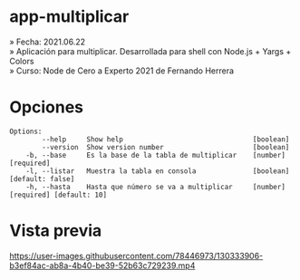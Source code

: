 # app-multiplicar

» Fecha: 2021.06.22<br/>
» Aplicación para multiplicar. Desarrollada para shell con Node.js + Yargs + Colors<br/>
» Curso: Node de Cero a Experto 2021 de Fernando Herrera<br/>

# Opciones
```
Options:
        --help     Show help                                [boolean]
        --version  Show version number                      [boolean]  
    -b, --base     Es la base de la tabla de multiplicar    [number] [required]  
    -l, --listar   Muestra la tabla en consola              [boolean] [default: false]  
    -h, --hasta    Hasta que número se va a multiplicar     [number] [required] [default: 10]
```

# Vista previa


https://user-images.githubusercontent.com/78446973/130333906-b3ef84ac-ab8a-4b40-be39-52b63c729239.mp4




